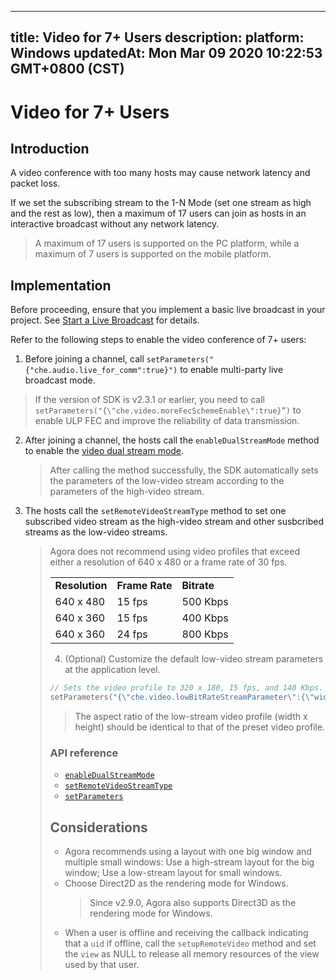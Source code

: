 
---
title: Video for 7+ Users
description: 
platform: Windows
updatedAt: Mon Mar 09 2020 10:22:53 GMT+0800 (CST)
---
# Video for 7+ Users
## Introduction
A video conference with too many hosts may cause network latency and packet loss.

If we set the subscribing stream to the 1-N Mode (set one stream as high and the rest as low), then a maximum of 17 users can join as hosts in an interactive broadcast without any network latency.

> A maximum of 17 users is supported on the PC platform, while a maximum of 7 users is supported on the mobile platform.

## Implementation

Before proceeding, ensure that you implement a basic live broadcast in your project. See [Start a Live Broadcast](../../en/Interactive%20Broadcast/start_live_windows.md) for details.

Refer to the following steps to enable the video conference of 7+ users:
1. Before joining a channel, call  `setParameters("{"che.audio.live_for_comm":true}")` to enable multi-party live broadcast mode.

> If the version of SDK is v2.3.1 or earlier, you need to call `setParameters("{\"che.video.moreFecSchemeEnable\":true}”)` to enable ULP FEC and improve the reliability of data transmission.  

2. After joining a channel, the hosts call the `enableDualStreamMode` method to enable the [video dual stream mode](https://docs.agora.io/en/Agora%20Platform/terms?platform=All%20Platforms#a-name-dualadual-stream-mode).
	> After calling the method successfully, the SDK automatically sets the parameters of the low-video stream according to the parameters of the high-video stream.
	
3. The hosts call the `setRemoteVideoStreamType` method to set one subscribed video stream as the high-video stream and other susbcribed streams as the low-video streams.
	> Agora does not recommend using video profiles that exceed either a resolution of 640 x 480 or a frame rate of 30 fps.
	> <table>
<colgroup>
<col/>
<col/>
<col/>
</colgroup>
<tbody>
<tr><td><strong>Resolution</strong></td>
<td><strong>Frame Rate</strong></td>
<td><strong>Bitrate</strong></td>
</tr>
<tr><td>640 x 480</td>
<td>15 fps</td>
<td>500 Kbps</td>
</tr>
<tr><td>640 x 360</td>
<td>15 fps</td>
<td>400 Kbps</td>
</tr>
<tr><td>640 x 360</td>
<td>24 fps</td>
<td>800 Kbps</td>
</tr>
</tbody>
</table>

4. (Optional) Customize the default low-video stream parameters at the application level.
```c++
// Sets the video profile to 320 x 180, 15 fps, and 140 Kbps.
setParameters("{\"che.video.lowBitRateStreamParameter\":{\"width\":320,\"height\":180,\"frameRate\":15,\"bitRate\":140}}");
```
> The aspect ratio of the low-stream video profile (width x height) should be identical to that of the preset video profile. 


### API reference

- [`enableDualStreamMode`](https://docs.agora.io/en/Interactive%20Broadcast/API%20Reference/cpp/classagora_1_1rtc_1_1_i_rtc_engine.html#a72846f5bf13726e7a61497e2fef65972)
- [`setRemoteVideoStreamType`](https://docs.agora.io/en/Interactive%20Broadcast/API%20Reference/cpp/classagora_1_1rtc_1_1_i_rtc_engine.html#a3929299ead74cf86ff54b182d0b9be23)
- [`setParameters`](https://docs.agora.io/en/Interactive%20Broadcast/API%20Reference/cpp/classagora_1_1rtc_1_1_i_rtc_engine_parameter.html#adde9cb68e2ef2216d7fd1976fd5f1d75)

## Considerations
- Agora recommends using a layout with one big window and multiple small windows: Use a high-stream layout for the big window; Use a low-stream layout for small windows.
- Choose Direct2D as the rendering mode for Windows.
	> Since v2.9.0, Agora also supports Direct3D as the rendering mode for Windows.
- When a user is offline and receiving the callback indicating that a `uid` if offline, call the `setupRemoteVideo` method and set the `view` as NULL to release all memory resources of the view used by that user. 
